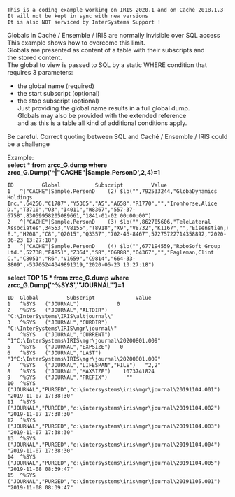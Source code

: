  ~~~
 This is a coding example working on IRIS 2020.1 and on Caché 2018.1.3 
 It will not be kept in sync with new versions      
 It is also NOT serviced by InterSystems Support !   
~~~ 

Globals in Caché / Ensemble / IRIS are normally invisible over SQL access   
This example shows how to overcome this limit.   
Globals are presented as content of a table with their subscripts and  
the stored content.  
The global to view is passed to SQL by a static WHERE condition that  
requires 3 parameters:   
- the global name (required)   
- the start subscript (optional)    
- the stop subscript (optional)   
Just providing the global name results in a full global dump.   
Globals may also be provided with the extended reference   
and as this is a table all kind of additional conditions apply. 

Be careful. 
Correct quoting between SQL and Caché / Ensemble / IRIS could be a challenge

Example:   
__select * from zrcc_G.dump where zrcc_G.Dump('^|"CACHE"|Sample.PersonD',2,4)=1__
~~~
ID	       Global	        Subscript	      Value
1	^|"CACHE"|Sample.PersonD	(2)	$lb("",792533244,"GlobaDynamics Holdings Inc.",64256,"C1787","Y5365","A5","A658","R1770","","Ironhorse,Alice D.","T3710","O3","I4011","W8367","557-37-6758",83059958205089661,"1841-01-02 00:00:00")
2	^|"CACHE"|Sample.PersonD	(3)	$lb("",862705606,"TeleLateral Associates",34553,"V8155","T8918","X9","V8732","K1167","","Eisenstien,Peter E.","H208","C8","Q2015","Q3357","702-46-8467",57275722714358892,"2020-06-23 13:27:18")
3	^|"CACHE"|Sample.PersonD	(4)	$lb("",677194559,"RoboSoft Group Ltd.",52738,"F4851","Z364","S8","O6888","O4367","","Eagleman,Clint C.","C8051","R6","V1659","C9814","664-33-8809",-53705244349891319,"2020-06-23 13:27:18")
~~~

__select TOP 15 * from zrcc_G.dump where zrcc_G.Dump('^%SYS','"JOURNAL"')=1__   
~~~
ID	Global	       Subscript	         Value
1	^%SYS	("JOURNAL")	           0
2	^%SYS	("JOURNAL","ALTDIR")	  "C:\InterSystems\IRIS\altjournal\"
3	^%SYS	("JOURNAL","CURDIR")	  "C:\InterSystems\IRIS\mgr\journal\"
4	^%SYS	("JOURNAL","CURRENT")	 "1^C:\InterSystems\IRIS\mgr\journal\20200801.009"
5	^%SYS	("JOURNAL","EXPSIZE") 	0
6	^%SYS	("JOURNAL","LAST")	    "1^C:\InterSystems\IRIS\mgr\journal\20200801.009"
7	^%SYS	("JOURNAL","LIFESPAN","FILE")	"2,2"
8	^%SYS	("JOURNAL","MAXSIZE")	 1073741824
9	^%SYS	("JOURNAL","PREFIX")	  ""
10	^%SYS	("JOURNAL","PURGED","c:\intersystems\iris\mgr\journal\20191104.001")	"2019-11-07 17:38:30"
11	^%SYS	("JOURNAL","PURGED","c:\intersystems\iris\mgr\journal\20191104.002")	"2019-11-07 17:38:30"
12	^%SYS	("JOURNAL","PURGED","c:\intersystems\iris\mgr\journal\20191104.003")	"2019-11-07 17:38:30"
13	^%SYS	("JOURNAL","PURGED","c:\intersystems\iris\mgr\journal\20191104.004")	"2019-11-07 17:38:30"
14	^%SYS	("JOURNAL","PURGED","c:\intersystems\iris\mgr\journal\20191104.005")	"2019-11-08 08:39:47"
15	^%SYS	("JOURNAL","PURGED","c:\intersystems\iris\mgr\journal\20191105.001")	"2019-11-08 08:39:47"
~~~





